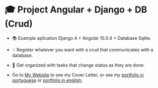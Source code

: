 # 🎓 Project Angular + Django + DB (Crud)
 - 📚 Example aplication Django 4 + Angular 15.0.4 + Database Sqlite.

 - 💡 Register whatever you want with a crud that communicates with a database.
 
 - :dart: Get organized with tasks that change status as they are done.

 - Go to [My Website](https://presentation-letter-xi.vercel.app/) to see my Cover Letter, or see my [portfolio in portuguese](https://joao-eduardo-portfolio.vercel.app) or [portfolio in english](https://portfolio-en-six.vercel.app/).
